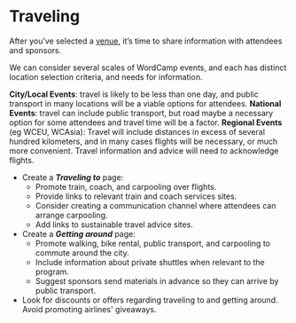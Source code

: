# Traveling

After you’ve selected a [venue](https://make.wordpress.org/sustainability/handbook/sustainable-events/venue/), it’s time to share information with attendees and sponsors.

We can consider several scales of WordCamp events, and each has distinct location selection criteria, and needs for information.

**City/Local Events**: travel is likely to be less than one day, and public transport in many locations will be a viable options for attendees.
**National Events**: travel can include public transport, but road maybe a necessary option for some attendees and travel time will be a factor.
**Regional Events** (eg WCEU, WCAsia): Travel will include distances in excess of several hundred kilometers, and in many cases flights will be necessary, or much more convenient. Travel information and advice will need to acknowledge flights.

- Create a ***Traveling to*** page: 
    - Promote train, coach, and carpooling over flights.
    - Provide links to relevant train and coach services sites. 
    - Consider creating a communication channel where attendees can arrange carpooling.
    - Add links to sustainable travel advice sites.
- Create a ***Getting around*** page: 
    - Promote walking, bike rental, public transport, and carpooling to commute around the city.
    - Include information about private shuttles when relevant to the program.
    - Suggest sponsors send materials in advance so they can arrive by public transport.
- Look for discounts or offers regarding traveling to and getting around. Avoid promoting airlines' giveaways.
